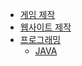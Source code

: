 <!-- docs/_sidebar.md -->

* [게임 제작](/)
* [웹사이트 제작](website.md)
* [프로그래밍](programming.md)
	* [JAVA](programming/java.md)